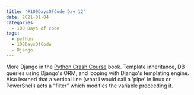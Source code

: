 ```yaml
---
title: "#100DaysOfCode Day 12"
date: 2021-01-04
categories:
  - 100 Days of code
tags:
  - python
  - 100DaysOfCode
  - Django
---
```


More Django in the [Python Crash Course][python-crash-course] book.  Template inheritance, DB queries using Django's ORM, and looping with Django's templating engine.  Also learned that a vertical line (what I would call a 'pipe' in linux or PowerShell) acts a "filter" which modifies the variable preceeding it.



[100DaysOfCode]:https://www.100daysofcode.com/faq/
[python-crash-course]: https://nostarch.com/pythoncrashcourse2e


